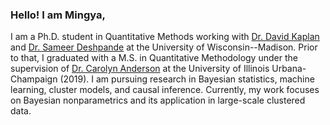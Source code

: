 ### Hello! I am Mingya,
I am a Ph.D. student in Quantitative Methods working with [Dr. David Kaplan](https://edpsych.education.wisc.edu/fac-staff/kaplan-david/) and [Dr. Sameer Deshpande](https://skdeshpande91.github.io/) at the University of Wisconsin--Madison. Prior to that, I graduated with a M.S. in Quantitative Methodology under the supervision of [Dr. Carolyn Anderson](https://cja.education.illinois.edu/) at the University of Illinois Urbana-Champaign (2019). 
I am pursuing research in Bayesian statistics, machine learning, cluster models, and causal inference. Currently, my work focuses on Bayesian nonparametrics and its application in large-scale clustered data. 


<!--
**mhuang233/mhuang233** is a ✨ _special_ ✨ repository because its `README.md` (this file) appears on your GitHub profile.

Here are some ideas to get you started:

- 🔭 I’m currently working on ...
- 🌱 I’m currently learning ...
- 👯 I’m looking to collaborate on ...
- 🤔 I’m looking for help with ...
- 💬 Ask me about ...
- 📫 How to reach me: ...
- 😄 Pronouns: ...
- ⚡ Fun fact: ...
-->
